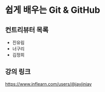 # 쉽게 배우는 Git & GitHub

## 컨트리뷰터 목록

- 진유림
- 너구리
- 김정희

## 강의 링크
https://www.inflearn.com/users/@jayjinjay